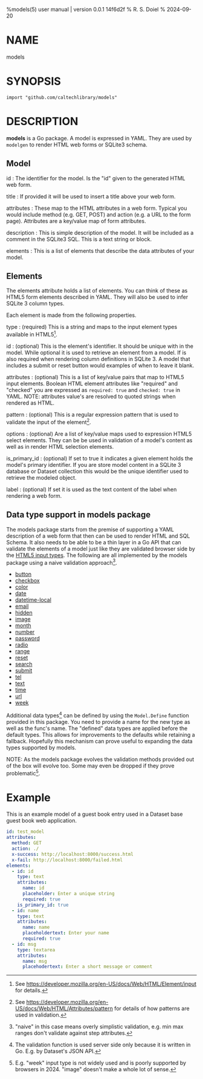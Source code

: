 %models(5) user manual | version 0.0.1 14f6d2f
% R. S. Doiel
% 2024-09-20

# NAME

models

# SYNOPSIS

~~~
import "github.com/caltechlibrary/models"
~~~

# DESCRIPTION

__models__ is a Go package. A model is expressed in YAML. They are used by `modelgen` to render HTML web forms
or SQLite3 schema.

## Model

id
: The identifier for the model. Is the "id" given to the generated HTML web form.

title
: If provided it will be used to insert a title above your web form.

attributes
: These map to the HTML attributes in a web form. Typical you would include method (e.g. GET, POST) and action (e.g. a URL to the form page).
Attributes are a key/value map of form attributes.

description
: This is simple description of the model. It will be included as a comment in the SQLite3 SQL. This is a text string or block.

elements
: This is a list of elements that describe the data attributes of your model.

## Elements

The elements attribute holds a list of elements. You can think of these as HTML5 form elements described in YAML.
They will also be used to infer SQLite 3 column types.

Each element is made from the following properties.

type
: (required) This is a string and maps to the input element types available in HTML5[^1]. 

id
: (optional) This is the element's identifier. It should be unique with in the model. While optional it is used to retrieve an element from a model. If is
also required when rendering column definitions in SQLite 3. A model that includes a submit or reset button would examples of when to leave it blank.

attributes
: (optional) This is a list of key/value pairs that map to HTML5 input elements. Boolean HTML element attributes like "required" and "checked" you are expressed
as `required: true` and `checked: true` in YAML. NOTE: attributes value's are resolved to quoted strings when rendered as HTML.

pattern
: (optional) This is a regular expression pattern that is used to validate the input of the element[^2].

options
: (optional) Are a list of key/value maps used to expression HTML5 select elements. They can be be used in validation of a model's content as well as in render HTML selection elements.

is\_primary\_id
: (optional) If set to true it indicates a given element holds the model's primary identifier. If you are store model content in a SQLite 3 database or Dataset collection this would be the unique identifier used to retrieve the modeled object.

label
: (optional) If set it is used as the text content of the label when rendering a web form.

[^1]: See <https://developer.mozilla.org/en-US/docs/Web/HTML/Element/input> for details.

[^2]: See <https://developer.mozilla.org/en-US/docs/Web/HTML/Attributes/pattern> for details of how patterns are used in validation.

## Data type support in models package

The models package starts from the premise of supporting a YAML description of a web form that then can be used to render HTML and SQL Schema. It also needs to be able to be a thin layer in a Go API that can validate the elements of a model just like they are validated browser side by the [HTML5 input types](https://developer.mozilla.org/en-US/docs/Web/HTML/Element/input).  The following are all implemented by the models package using a naive validation approach[^3].  

[^3]: "naive" in this case means overly simplistic validation, e.g. min max ranges don't validate against step attributes. 


- [button](https://developer.mozilla.org/en-US/docs/Web/HTML/Element/input/button)
- [checkbox](https://developer.mozilla.org/en-US/docs/Web/HTML/Element/input/checkbox)
- [color](https://developer.mozilla.org/en-US/docs/Web/HTML/Element/input/color)
- [date](https://developer.mozilla.org/en-US/docs/Web/HTML/Element/input/date)
- [datetime-local](https://developer.mozilla.org/en-US/docs/Web/HTML/Element/input/datetime-local)
- [email](https://developer.mozilla.org/en-US/docs/Web/HTML/Element/input/email)
- [hidden](https://developer.mozilla.org/en-US/docs/Web/HTML/Element/input/hidden)
- [image](https://developer.mozilla.org/en-US/docs/Web/HTML/Element/input/image)
- [month](https://developer.mozilla.org/en-US/docs/Web/HTML/Element/input/month)
- [number](https://developer.mozilla.org/en-US/docs/Web/HTML/Element/input/number)
- [password](https://developer.mozilla.org/en-US/docs/Web/HTML/Element/input/password)
- [radio](https://developer.mozilla.org/en-US/docs/Web/HTML/Element/input/radio)
- [range](https://developer.mozilla.org/en-US/docs/Web/HTML/Element/input/range)
- [reset](https://developer.mozilla.org/en-US/docs/Web/HTML/Element/input/reset)
- [search](https://developer.mozilla.org/en-US/docs/Web/HTML/Element/input/search)
- [submit](https://developer.mozilla.org/en-US/docs/Web/HTML/Element/input/submit)
- [tel](https://developer.mozilla.org/en-US/docs/Web/HTML/Element/input/tel)
- [text](https://developer.mozilla.org/en-US/docs/Web/HTML/Element/input/text)
- [time](https://developer.mozilla.org/en-US/docs/Web/HTML/Element/input/time)
- [url](https://developer.mozilla.org/en-US/docs/Web/HTML/Element/input/url)
- [week](https://developer.mozilla.org/en-US/docs/Web/HTML/Element/input/week)

Additional data types[^4] can be defined by using the `Model.Define` function provided in this package. You need to provide a name for the new type as well as the func's name. The "defined" data types are applied before the default types. This allows for improvements to the defaults while retaining a fallback. Hopefully this mechanism can prove useful to expanding the data types supported by models.

[^4]: The validation function is used server side only because it is written in Go. E.g. by Dataset's JSON API.

NOTE: As the models package evolves the validation methods provided out of the box will evolve too. Some may even be dropped if they prove problematic[^5].

[^5]: E.g. "week" input type is not widely used and is poorly supported by browsers in 2024. "image" doesn't make a whole lot of sense.

# Example

This is an example model of a guest book entry used in a Dataset base guest book web application.

~~~yaml
id: test_model
attributes:
  method: GET
  action: ./
  x-success: http://localhost:8000/success.html
  x-fail: http://localhost:8000/failed.html
elements:
  - id: id
    type: text
    attributes:
      name: id
      placeholder: Enter a unique string
      required: true
    is_primary_id: true
  - id: name
    type: text
    attributes:
      name: name
      placeholdertext: Enter your name
      required: true
  - id: msg
    type: textarea
    attributes:
      name: msg
      placehodertext: Enter a short message or comment
~~~










